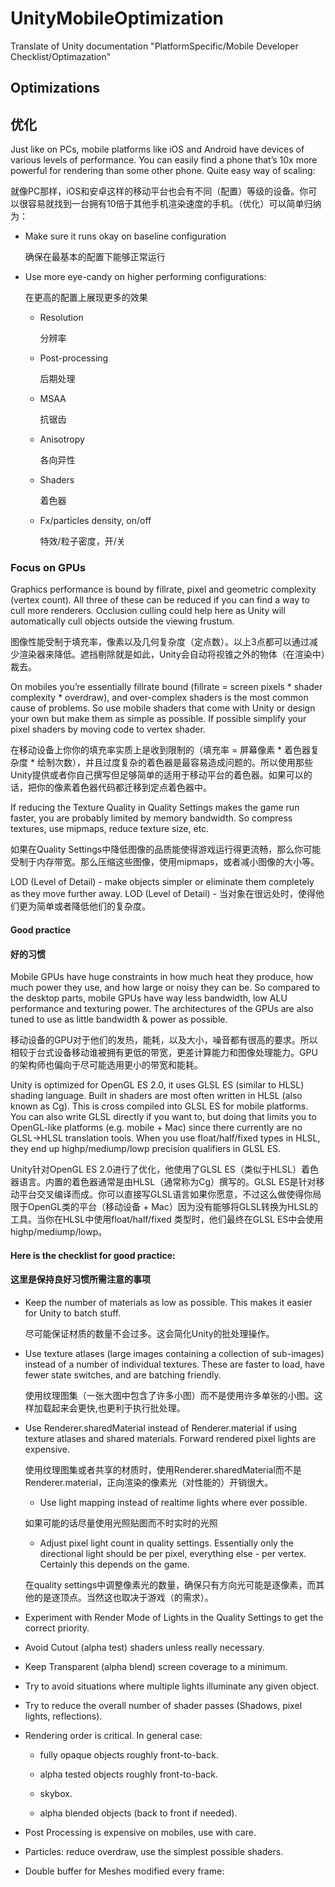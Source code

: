 # UnityMobileOptimization
Translate of Unity documentation "PlatformSpecific/Mobile Developer Checklist/Optimazation"

## Optimizations
## 优化

Just like on PCs, mobile platforms like iOS and Android have devices of various levels of performance. You can easily find a phone that’s 10x more powerful for rendering than some other phone. Quite easy way of scaling:

就像PC那样，iOS和安卓这样的移动平台也会有不同（配置）等级的设备。你可以很容易就找到一台拥有10倍于其他手机渲染速度的手机。（优化）可以简单归纳为：

* Make sure it runs okay on baseline configuration

  确保在最基本的配置下能够正常运行

* Use more eye-candy on higher performing configurations:

  在更高的配置上展现更多的效果

	* Resolution
 
	  分辨率

	* Post-processing
  
	  后期处理

	* MSAA
  
	  抗锯齿
  
	* Anisotropy
  
	  各向异性
  
	* Shaders
  
	  着色器
  
	* Fx/particles density, on/off
  	
	  特效/粒子密度，开/关

### Focus on GPUs

Graphics performance is bound by fillrate, pixel and geometric complexity (vertex count). All three of these can be reduced if you can find a way to cull more renderers. Occlusion culling could help here as Unity will automatically cull objects outside the viewing frustum.

图像性能受制于填充率，像素以及几何复杂度（定点数）。以上3点都可以通过减少渲染器来降低。遮挡剔除就是如此，Unity会自动将视锥之外的物体（在渲染中）裁去。

On mobiles you’re essentially fillrate bound (fillrate = screen pixels * shader complexity * overdraw), and over-complex shaders is the most common cause of problems. So use mobile shaders that come with Unity or design your own but make them as simple as possible. If possible simplify your pixel shaders by moving code to vertex shader.

在移动设备上你你的填充率实质上是收到限制的（填充率 = 屏幕像素 * 着色器复杂度 * 绘制次数），并且过度复杂的着色器是最容易造成问题的。所以使用那些Unity提供或者你自己撰写但足够简单的适用于移动平台的着色器。如果可以的话，把你的像素着色器代码都迁移到定点着色器中。

If reducing the Texture Quality in Quality Settings makes the game run faster, you are probably limited by memory bandwidth. So compress textures, use mipmaps, reduce texture size, etc.

如果在Quality Settings中降低图像的品质能使得游戏运行得更流畅，那么你可能受制于内存带宽。那么压缩这些图像，使用mipmaps，或者减小图像的大小等。

LOD (Level of Detail) - make objects simpler or eliminate them completely as they move further away.
LOD (Level of Detail) - 当对象在很远处时，使得他们更为简单或者降低他们的复杂度。

#### Good practice
#### 好的习惯

Mobile GPUs have huge constraints in how much heat they produce, how much power they use, and how large or noisy they can be. So compared to the desktop parts, mobile GPUs have way less bandwidth, low ALU performance and texturing power. The architectures of the GPUs are also tuned to use as little bandwidth & power as possible.

移动设备的GPU对于他们的发热，能耗，以及大小，噪音都有很高的要求。所以相较于台式设备移动谁被拥有更低的带宽，更差计算能力和图像处理能力。GPU的架构师也偏向于尽可能选用更小的带宽和能耗。

Unity is optimized for OpenGL ES 2.0, it uses GLSL ES (similar to HLSL) shading language. Built in shaders are most often written in HLSL (also known as Cg). This is cross compiled into GLSL ES for mobile platforms. You can also write GLSL directly if you want to, but doing that limits you to OpenGL-like platforms (e.g. mobile + Mac) since there currently are no GLSL->HLSL translation tools. When you use float/half/fixed types in HLSL, they end up highp/mediump/lowp precision qualifiers in GLSL ES.

Unity针对OpenGL ES 2.0进行了优化，他使用了GLSL ES（类似于HLSL）着色器语言。内置的着色器通常是由HLSL（通常称为Cg）撰写的。GLSL ES是针对移动平台交叉编译而成。你可以直接写GLSL语言如果你愿意，不过这么做使得你局限于OpenGL类的平台（移动设备 + Mac）因为没有能够将GLSL转换为HLSL的工具。当你在HLSL中使用float/half/fixed 类型时，他们最终在GLSL ES中会使用highp/mediump/lowp。

#### Here is the checklist for good practice:
#### 这里是保持良好习惯所需注意的事项

* Keep the number of materials as low as possible. This makes it easier for Unity to batch stuff.

	尽可能保证材质的数量不会过多。这会简化Unity的批处理操作。
	
* Use texture atlases (large images containing a collection of sub-images) instead of a number of individual textures. These are faster to load, have fewer state switches, and are batching friendly.

	使用纹理图集（一张大图中包含了许多小图）而不是使用许多单张的小图。这样加载起来会更快,也更利于执行批处理。
	
* Use Renderer.sharedMaterial instead of Renderer.material if using texture atlases and shared materials.
Forward rendered pixel lights are expensive.

	使用纹理图集或者共享的材质时，使用Renderer.sharedMaterial而不是Renderer.material，正向渲染的像素光（对性能的）开销很大。
	
	* Use light mapping instead of realtime lights where ever possible.
	
	如果可能的话尽量使用光照贴图而不时实时的光照
	
	* Adjust pixel light count in quality settings. Essentially only the directional light should be per pixel, everything else - per vertex. Certainly this depends on the game.
	
	在quality settings中调整像素光的数量，确保只有方向光可能是逐像素，而其他的是逐顶点。当然这也取决于游戏（的需求）。
	
* Experiment with Render Mode of Lights in the Quality Settings to get the correct priority.

* Avoid Cutout (alpha test) shaders unless really necessary.

* Keep Transparent (alpha blend) screen coverage to a minimum.

* Try to avoid situations where multiple lights illuminate any given object.

* Try to reduce the overall number of shader passes (Shadows, pixel lights, reflections).

* Rendering order is critical. In general case:

	* fully opaque objects roughly front-to-back.

	* alpha tested objects roughly front-to-back.

	* skybox.
	
	* alpha blended objects (back to front if needed).

* Post Processing is expensive on mobiles, use with care.

* Particles: reduce overdraw, use the simplest possible shaders.

* Double buffer for Meshes modified every frame:
